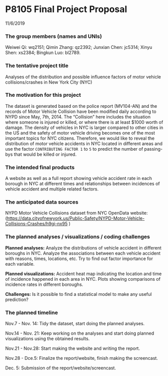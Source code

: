 P8105 Final Project Proposal
================
11/6/2019

### The group members (names and UNIs)

Weiwei Qi: wq2151; Qimin Zhang: qz2392; Junxian Chen: jc5314; Xinyu
Shen: xs2384; Bingkun Luo: bl2789.

### The tentative project title

Analyses of the distribution and possible influence factors of motor
vehicle collisions/crashes in New York City (NYC)

### The motivation for this project

The dataset is generated based on the police report (MV104-AN) and the
records of Motor Vehicle Collision have been modified daily according to
NYPD since May, 7th, 2014. The “Collision” here includes the situation
where someone is injured or killed, or where there is at least $1000
worth of damage. The density of vehicles in NYC is larger compared to
other cities in the US and the safety of motor vehicle driving becomes
one of the most important topics for NYC citizens. Therefore, we would
like to reveal the distribution of motor vehicle accidents in NYC
located in different areas and use the factor `CONTRIBUTING FACTOR 1` to
`5` to predict the number of passing-bys that would be killed or
injured.

### The intended final products

A website as well as a full report showing vehicle accident rate in each
borough in NYC at different times and relationships between incidences
of vehicle accident and multiple related factors.

### The anticipated data sources

NYPD Motor Vehicle Collisions dataset from NYC OpenData website:
(<https://data.cityofnewyork.us/Public-Safety/NYPD-Motor-Vehicle-Collisions-Crashes/h9gi-nx95>
)

### The planned analyses / visualizations / coding challenges

**Planned analyses:** Analyze the distributions of vehicle accident in
different boroughs in NYC. Analyze the associations between each vehicle
accident with reasons, times, locations, etc. Try to find out factor
importance for each variable.

**Planned visualizations:** Accident heat map indicating the location
and time of incidence happened in each area in NYC. Plots showing
comparisons of incidence rates in different boroughs.

**Challenges:** Is it possible to find a statistical model to make any
useful prediction?

### The planned timeline

Nov.7 - Nov. 14: Tidy the dataset, start doing the planned analyses.

Nov.14 - Nov. 21: Keep working on the analyses and start doing planned
visualizations using the obtained results.

Nov.21 - Nov.28: Start making the website and writing the report.

Nov.28 - Dce.5: Finalize the report/website, finish making the
screencast.

Dec. 5: Submission of the report/website/screencast.
